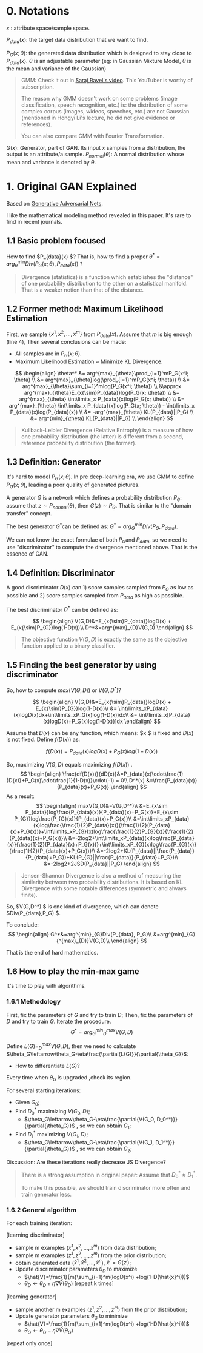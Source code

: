 # 0. Notations

$x$ : attribute space/sample space.

$P_{data}(x)$: the target data distribution that we want to find. 

$P_G(x; \theta)$:  the generated data distribution which is designed to stay close to $P_{data}(x)$. $\theta$ is an adjustable parameter (eg: in Gaussian Mixture Model, $\theta$ is the mean and variance of the Gaussian)

> GMM: Check it out in [Saraj Ravel's video](https://youtu.be/JNlEIEwe-Cg). This YouTuber is worthy of subscription. 
>
> The reason why GMM doesn't work on some problems (image classification, speech recognition, etc.) is: the distribution of  some complex corpus (images, wideos, speeches, etc.) are not Gaussian (mentioned in Hongyi Li's lecture, he did not give evidence or references). 
>
> You can also compare GMM with Fourier Transformation. 

$G(x)$: Generator, part of GAN. Its input $x$ samples from a distribution, the output is an attribute/a sample. 
$P_{normal}(\theta)$: A normal distribution whose mean and variance is denoted by $\theta$.


# 1. Original GAN Explained

Based on [Generative Adversarial Nets](https://arxiv.org/pdf/1406.2661.pdf). 

I like the mathematical modeling method revealed in this paper. It's rare to find in recent journals. 

## 1.1 Basic problem focused

How to find $P_{data}(x) $? That is, how to find a proper $\theta^*=arg^{\min}_{\theta} Div(P_G(x; \theta), P_{data}(x))$ ?

> Divergence (statistics) is a function which establishes the "distance" of one probability distribution to the other on a statistical manifold. That is a weaker notion than that of the distance. 

## 1.2 Former method: Maximum Likelihood Estimation

First, we sample $\{x^1,x^2,...,x^m\}$ from $P_{data}(x)$. Assume that $m$ is big enough (line 4), Then several conclusions can be made:

- All samples are in $P_G(x; \theta)$. 
- Maximum Likelihood Estimation $\approx$ Minimize KL Divergence. 

$$
\begin{align}
\theta^* &= arg^{max}_{\theta}\prod_{i=1}^mP_G(x^i; \theta) \\
&= arg^{max}_{\theta}log(\prod_{i=1}^mP_G(x^i; \theta)) \\
&= arg^{max}_{\theta}\sum_{i=1}^mlog(P_G(x^i; \theta)) \\
&\approx arg^{max}_{\theta}E_{x{\sim}P_{data}}log(P_G(x; \theta)) \\
&= arg^{max}_{\theta} \int\limits_x P_{data}(x)log(P_G(x; \theta)) \\
&= arg^{max}_{\theta} \int\limits_x P_{data}(x)log(P_G(x; \theta)) - \int\limits_x P_{data}(x)log(P_{data}(x)) \\
&= -arg^{max}_{\theta} KL(P_{data}||P_G) \\
&= arg^{min}_{\theta} KL(P_{data}||P_G) \\
\end{align}
$$

> Kullback-Leibler Divergence (Relative Entrophy) is a measure of how one probability distribution (the latter) is different from a second, reference probability distribution (the former). 

## 1.3 Definition: Generator

It's hard to model $P_G(x; \theta)$. In pre deep-learning era, we use GMM to define $P_G(x; \theta)$, leading a poor quality of generated pictures. 

A generator $G$ is a network which defines a probability distribution $P_G$: assume that $z{\sim}P_{normal}(\theta)$, then $G(z){\sim}P_G$. That is similar to the "domain transfer" concept. 

The best generator $G^*$can be defined as:   $G^*=arg^{min}_{G} Div(P_G, P_{data})$. 

We can not know the exact formulae of both $P_{G}$and $P_{data}$, so we need to use "discriminator" to compute the divergence mentioned above. That is the essence of GAN. 

## 1.4 Definition: Discriminator

A good discriminator $D(x)$ can 1) score samples sampled from $P_G$ as low as possible and 2)  score samples sampled from $P_{data}$ as high as possible.

The best discriminator $D^*$ can be defined as:

$$
\begin{align}
V(G,D)&=E_{x{\sim}P_{data}}logD(x) + E_{x{\sim}P_{G}}log(1-D(x))\\
D^*&=arg^{max}_{D}V(G,D)
\end{align}
$$

> The objective function $V(G,D)$ is exactly the same as the objective function applied to a binary classifier. 

## 1.5 Finding the best generator by using discriminator

So, how to compute $max(V(G,D))$ or $V(G,D^*)$?

$$
\begin{align}
V(G,D)&=E_{x{\sim}P_{data}}logD(x) + E_{x{\sim}P_{G}}log(1-D(x))\\
&= \int\limits_xP_{data}(x)logD(x)dx+\int\limits_xP_G(x)log(1-D(x))dx\\
&= \int\limits_x[P_{data}(x)logD(x)+P_G(x)log(1-D(x))]dx
\end{align}
$$

Assume that $D(x)$ can be any function, which means: $x $ is fixed and $D(x)$ is not fixed. Define $f(D(x))$ as:  

$$
f(D(x))=P_{data}(x)logD(x)+P_G(x)log(1-D(x))
$$

So, maximizing $V(G,D)​$ equals maximizing $f(D(x))$ . 
$$
\begin{align}
\frac{df(D(x))}{dD(x)}&=P_{data}(x)\cdot\frac{1}{D(x)}+P_G(x)\cdot\frac{1}{1-D(x)}\cdot(-1) = 0\\
D^*(x) &=\frac{P_{data}(x)}{P_{data}(x)+P_G(x)}
\end{align}
$$
As a result: 
$$
\begin{align}
maxV(G,D)&=V(G,D^*)\\
&=E_{x\sim P_{data}}log\frac{P_{data}(x)}{P_{data}(x)+P_G(x)}+E_{x\sim P_{G}}log\frac{P_{G}(x)}{P_{data}(x)+P_G(x)}\\
&=\int\limits_xP_{data}(x)log\frac{\frac{1}{2}P_{data}(x)}{\frac{1}{2}(P_{data}(x)+P_G(x))}+\int\limits_xP_{G}(x)log\frac{\frac{1}{2}P_{G}(x)}{\frac{1}{2}(P_{data}(x)+P_G(x))}\\
&=-2log2+\int\limits_xP_{data}(x)log\frac{P_{data}(x)}{\frac{1}{2}(P_{data}(x)+P_G(x))}+\int\limits_xP_{G}(x)log\frac{P_{G}(x)}{\frac{1}{2}(P_{data}(x)+P_G(x))}\\
&=-2log2+KL(P_{data}||\frac{P_{data}}{P_{data}+P_G})+KL(P_{G}||\frac{P_{data}}{P_{data}+P_G})\\
&=-2log2+2JSD(P_{data}||P_G)
\end{align}
$$


> Jensen-Shannon Divergence is also a method of measuring the similarity between two probability distributions. It is based on KL Divergence with some notable differences (symmetric and always finite). 

So, $V(G,D^*) $ is one kind of divergence, which can denote $Div(P_{data},P_G) $.

To conclude:
$$
\begin{align}
G^*&=arg^{min}_{G}Div(P_{data}, P_G)\\
&=arg^{min}_{G}{^{max}_{D}}V(G,D)\\
\end{align}
$$

That is the end of hard mathematics. 

## 1.6 How to play the min-max game

It's time to play with algorithms. 

### 1.6.1 Methodology

First, fix the parameters of *G* and try to train *D*; Then, fix the parameters of *D* and try to train *G*. Iterate the procedure. 
$$
G^*=arg^{min}_{G}{^{max}_{D}}V(G,D)
$$


Define $L(G) = ^{max}_{D}V(G,D)$, then we need to calculate $\theta_G\leftarrow\theta_G-\eta\frac{\partial{L(G)}}{\partial{\theta_G}}$:

- How to differentiate $L(G)$? 

Every time when $\theta_G$ is upgraded ,check its region. 

 For several starting iterations:

- Given $G_0$;
- Find $D_0^*$ maximizing $V(G_0,D)$;
  -  $\theta_G\leftarrow\theta_G-\eta\frac{\partial{V(G_0, D_0^*)}}{\partial{\theta_G}}$ , so we can obtain $G_1$;
- Find $D_1^*$ maximizing $V(G_1,D)$;
  -  $\theta_G\leftarrow\theta_G-\eta\frac{\partial{V(G_1, D_1^*)}}{\partial{\theta_G}}$ , so we can obtain $G_2$;

Discussion: Are these iterations really decrease JS Divergence?

> There is a strong assumption in original paper: Assume that $D_0^*\approx{D_1^*}$.
>
> To make this possible, we should train discriminator more often and train generator less. 

### 1.6.2 General algorithm

For each training iteration:

[learning discriminator]

- sample m examples ($x^1,x^2,...,x^m$) from data distribution;
- sample m examples ($z^1,z^2,...,z^m$) from the prior distribution;
- obtain generated data ($\hat{x}^1, \hat{x}^2,..., \hat{x}^n$), $\hat{x}^i=G(z^i)$;
- Update discriminator parameters $\theta_D$ to maximize
  - $\hat{V}=\frac{1}{m}\sum_{i=1}^m(logD(x^i) +log(1-D(\hat{x}^i)))$
  - $\theta_D\leftarrow\theta_D+\eta\nabla\hat{V}(\theta_D)$
[repeat k times]

[learning generator]

- sample another m examples ($z^1,z^2,...,z^m$) from the prior distribution;
- Update generator parameters $\theta_G$ to minimize
  - $\hat{V}=\frac{1}{m}\sum_{i=1}^m(logD(x^i) +log(1-D(\hat{x}^i)))$
  - $\theta_G\leftarrow\theta_G-\eta\nabla\hat{V}(\theta_G)$

[repeat only once]
